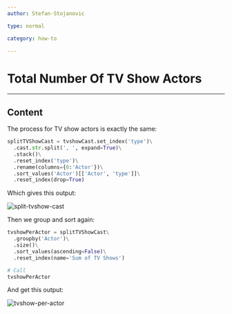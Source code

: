 ```yaml
---
author: Stefan-Stojanovic

type: normal

category: how-to

---
```


# Total Number Of TV Show Actors 

---
## Content

The process for TV show actors is exactly the same:

```py
splitTVShowCast = tvshowCast.set_index('type')\
  .cast.str.split(', ', expand=True)\
  .stack()\
  .reset_index('type')\
  .rename(columns={0:'Actor'})\
  .sort_values('Actor')[['Actor', 'type']]\
  .reset_index(drop=True)
```

Which gives this output:

![split-tvshow-cast](https://img.enkipro.com/4af36d03ef84957b3b3e270984900c35.png)

Then we group and sort again:

```py
tvshowPerActor = splitTVShowCast\
  .groupby('Actor')\
  .size()\
  .sort_values(ascending=False)\
  .reset_index(name='Sum of TV Shows')

# Call
tvshowPerActor
```

And get this output:

![tvshow-per-actor](https://img.enkipro.com/cc41ead80e14bd00ae6342f1b49b5d8b.png)
